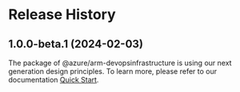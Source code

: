 # Release History
    
## 1.0.0-beta.1 (2024-02-03)

The package of @azure/arm-devopsinfrastructure is using our next generation design principles. To learn more, please refer to our documentation [Quick Start](https://aka.ms/js-track2-quickstart).
